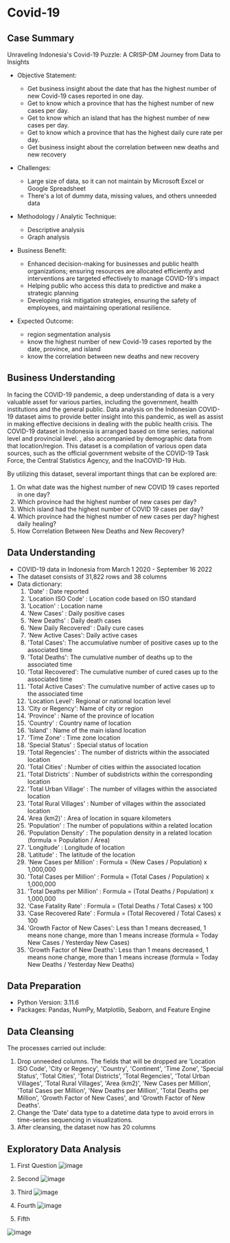 # Covid-19

## Case Summary
Unraveling Indonesia's Covid-19 Puzzle: A CRISP-DM Journey from Data to Insights

- Objective Statement:
  - Get business insight about the date that has the highest number of new Covid-19 cases reported in one day.
  - Get to know which a province that has the highest number of new cases per day.
  - Get to know which an island that has the highest number of new cases per day.
  - Get to know which a province that has the highest daily cure rate per day.
  - Get business insight about the correlation between new deaths and new recovery

- Challenges:
  - Large size of data, so it can not maintain by Microsoft Excel or Google Spreadsheet
  - There's a lot of dummy data, missing values, and others unneeded data
    
- Methodology / Analytic Technique:
  - Descriptive analysis
  - Graph analysis
    
- Business Benefit:
  - Enhanced decision-making for businesses and public health organizations; ensuring resources are allocated efficiently and interventions are targeted effectively to manage COVID-19's impact
  - Helping public who access this data to predictive and make a strategic planning
  - Developing risk mitigation strategies, ensuring the safety of employees, and maintaining operational resilience.

- Expected Outcome:
  - region segmentation analysis
  - know the highest number of new Covid-19 cases reported by the date, province, and island
  - know the correlation between new deaths and new recovery

## Business Understanding
In facing the COVID-19 pandemic, a deep understanding of data is a very valuable asset for various parties, including the government, health institutions and the general public. Data analysis on the Indonesian COVID-19 dataset aims to provide better insight into this pandemic, as well as assist in making effective decisions in dealing with the public health crisis. The COVID-19 dataset in Indonesia is arranged based on time series, national level and provincial level. , also accompanied by demographic data from that location/region. This dataset is a compilation of various open data sources, such as the official government website of the COVID-19 Task Force, the Central Statistics Agency, and the InaCOVID-19 Hub.

By utilizing this dataset, several important things that can be explored are:
1. On what date was the highest number of new COVID 19 cases reported in one day?
2. Which province had the highest number of new cases per day?
3. Which island had the highest number of COVID 19 cases per day?
4. Which province had the highest number of new cases per day? highest daily healing?
5. How Correlation Between New Deaths and New Recovery?

## Data Understanding
- COVID-19 data in Indonesia from March 1 2020 - September 16 2022
- The dataset consists of 31,822 rows and 38 columns
- Data dictionary:
  1. 'Date' : Date reported
  2. 'Location ISO Code' : Location code based on ISO standard
  3. 'Location' : Location name
  4. 'New Cases' : Daily positive cases
  5. 'New Deaths' : Daily death cases
  6. 'New Daily Recovered' : Daily cure cases
  7. 'New Active Cases': Daily active cases
  8. 'Total Cases': The accumulative number of positive cases up to the associated time
  9. 'Total Deaths': The cumulative number of deaths up to the associated time
  10. ‘Total Recovered': The cumulative number of cured cases up to the associated time
  11. 'Total Active Cases': The cumulative number of active cases up to the associated time
  12. 'Location Level': Regional or national location level
  13. ‘City or Regency': Name of city or region
  14. 'Province' : Name of the province of location
  15. 'Country' : Country name of location
  16. 'Island' : Name of the main island location
  17. 'Time Zone' : Time zone location
  18. 'Special Status' : Special status of location
  19. 'Total Regencies' : The number of districts within the associated location
  20. 'Total Cities' : Number of cities within the associated location
  21. 'Total Districts' : Number of subdistricts within the corresponding location
  22. 'Total Urban Village' : The number of villages within the associated location
  23. 'Total Rural Villages' : Number of villages within the associated location
  24. 'Area (km2)' : Area of location in square kilometers
  25. 'Population' : The number of populations within a related location
  26. 'Population Density' : The population density in a related location (formula = Population / Area)
  27. 'Longitude' : Longitude of location
  28. 'Latitude' : The latitude of the location
  29. 'New Cases per Million' : Formula = (New Cases / Population) x 1,000,000
  30. 'Total Cases per Million' : Formula = (Total Cases / Population) x 1,000,000
  31. 'Total Deaths per Million' : Formula = (Total Deaths / Population) x 1,000,000
  32. 'Case Fatality Rate' : Formula = (Total Deaths / Total Cases) x 100
  33. 'Case Recovered Rate' : Formula = (Total Recovered / Total Cases) x 100
  34. 'Growth Factor of New Cases': Less than 1 means decreased, 1 means none change, more than 1 means increase (formula = Today New Cases / Yesterday New Cases)
  35. 'Growth Factor of New Deaths': Less than 1 means decreased, 1 means none change, more than 1 means increase (formula = Today New Deaths / Yesterday New Deaths)

## Data Preparation
- Python Version: 3.11.6
- Packages: Pandas, NumPy, Matplotlib, Seaborn, and Feature Engine

## Data Cleansing
The processes carried out include:
1. Drop unneeded columns. The fields that will be dropped are 'Location ISO Code', 'City or Regency', 'Country', 'Continent', 'Time Zone', 'Special Status', 'Total Cities', 'Total Districts', 'Total Regencies', 'Total Urban Villages', 'Total Rural Villages', 'Area (km2)', 'New Cases per Million', 'Total Cases per Million', 'New Deaths per Million', 'Total Deaths per Million', 'Growth Factor of New Cases', and 'Growth Factor of New Deaths'.
2. Change the 'Date' data type to a datetime data type to avoid errors in time-series sequencing in visualizations.
3. After cleansing, the dataset now has 20 columns

## Exploratory Data Analysis
1. First Question
   ![image](https://github.com/khanshafiira/Project_CRISP-DM/assets/166186201/bea238ec-d5e7-4707-a9cc-0a8d46aa7b25)

2. Second
   ![image](https://github.com/khanshafiira/Project_CRISP-DM/assets/166186201/08b3b411-de60-4cd8-b7d8-4c886055c120)

3. Third
   ![image](https://github.com/khanshafiira/Project_CRISP-DM/assets/166186201/0a22003b-5307-467b-98a9-3eb0f987530f)

4. Fourth
   ![image](https://github.com/khanshafiira/Project_CRISP-DM/assets/166186201/ebc6231c-96dd-44a1-a4d5-9b2d7d9b43f5)

5. Fifth

![image](https://github.com/khanshafiira/Project_CRISP-DM/assets/166186201/730688a5-9d71-453a-a9be-16c5d8504bb7)

